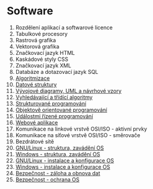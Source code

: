 # Software

1. Rozdělení aplikací a softwarové licence
1. Tabulkové procesory
1. Rastrová grafika
1. Vektorová grafika
1. Značkovací jazyk HTML
1. Kaskádové styly CSS
1. Značkovací jazyk XML
1. Databáze a dotazovací jazyk SQL
1. [Algoritmizace](algoritmizace.md)
1. [Datové struktury](datove-struktury.md)
1. [Vývojové diagramy, UML a návrhové vzory](vyvojove-diagramy.md)
1. [Vyhledávající a třídící algoritmy](vyhledavaci-a-tridici-algoritmy.md)
1. [Strukturované programování](strukturovane-programovani.md)
1. [Objektově orientované programování](objektove-orientovane-programovani.md)
1. [Událostmi řízené programování](udalostmi-rizene-programovani.md)
1. [Webové aplikace](webove-aplikace.md)
1. Komunikace na linkové vrstvě OSI/ISO - aktivní prvky
1. Komunikace na síťové vrstvě OSI/ISO - směrovače
1. Bezdrátové sítě
1. [GNU/Linux - struktura, zavádění OS](linux_struktura-a-zavadeni-os.md)
1. [Windows - struktura, zavádění OS](windows_struktura-a-zavadeni-os.md)
1. [GNU/Linux - instalace a konfigurace OS](linux_instalace-a-konfigurace-os.md)
1. [Windows - instalace a konfigurace OS](windows_instalace-a-konfigurace-os.md)
1. [Bezpečnost - záloha a obnova dat](bezpecnost_zaloha-a-obnova-dat.md)
1. [Bezpečnost - ochrana OS](bezpecnost_ochrana-os.md)
